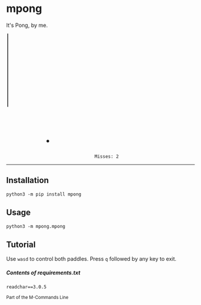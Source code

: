 # mpong

It's Pong, by me.

                                                                           
```                                                                          
┃                                                                         ┃
┃                                                                         ┃
┃                                                                         ┃
┃                                                                         ┃
┃                                                                         ┃
┃                                                                         ┃
┃                                                                         ┃
                                                                           
                                                                           
                                                                           
                                                                           
                                                                           
                                                                           
               ●                                                           
                                                                           
                                                                           
                                 Misses: 2 
```
<hr>

## Installation
`python3 -m pip install mpong`

## Usage
`python3 -m mpong.mpong`

## Tutorial
Use `wasd` to control both paddles. Press `q` followed by any key to exit.

##### Contents of requirements.txt
`readchar==3.0.5`

<sub>Part of the M-Commands Line</sub>
